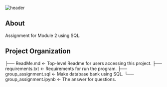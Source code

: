 ![header](github-header.png)

## About
Assignment for Module 2 using SQL.

## Project Organization

├── ReadMe.md               <- Top-level Readme for users accessing this project.
├── requirements.txt        <- Requirements for run the program.
├── group_assignment.sql    <- Make database bank using SQL.
└── group_assignment.ipynb  <- The answer for questions.